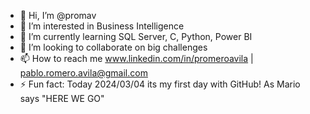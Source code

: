 - 👋 Hi, I’m @promav
- 👀 I’m interested in Business Intelligence
- 🌱 I’m currently learning SQL Server, C, Python, Power BI
- 💞️ I’m looking to collaborate on big challenges
- 📫 How to reach me www.linkedin.com/in/promeroavila | pablo.romero.avila@gmail.com
- ⚡ Fun fact: Today 2024/03/04 its my first day with GitHub! As Mario says "HERE WE GO"
